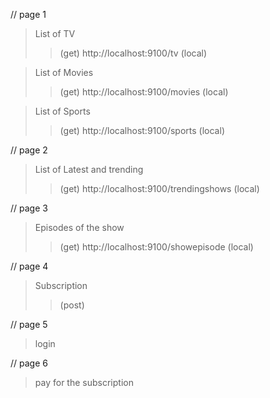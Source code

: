 // page 1
> List of TV
>>(get) http://localhost:9100/tv (local)

> List of Movies
>>(get) http://localhost:9100/movies (local)

> List of Sports
>>(get) http://localhost:9100/sports (local)


// page 2
> List of Latest and trending 
>>(get) http://localhost:9100/trendingshows (local)

// page 3
> Episodes of the show
>>(get) http://localhost:9100/showepisode (local)

// page 4
> Subscription
>>(post)

// page 5
> login 

// page 6
> pay for the subscription